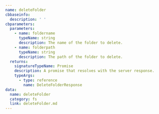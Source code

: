 ```yaml
---
name: deleteFolder
cbbaseinfo:
  description: ' '
cbparameters:
  parameters:
    - name: foldername
      typeName: string
      description: The name of the folder to delete.
    - name: folderpath
      typeName: string
      description: The path of the folder to delete.
  returns:
    signatureTypeName: Promise
    description: A promise that resolves with the server response.
    typeArgs:
      - type: reference
        name: DeleteFolderResponse
data:
  name: deleteFolder
  category: fs
  link: deleteFolder.md
---
```

<CBBaseInfo/> 
 <CBParameters/>